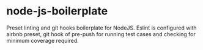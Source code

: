 # node-js-boilerplate

Preset linting and git hooks boilerplate for NodeJS. Eslint is configured with airbnb preset, git hook of pre-push for running test cases and checking for minimum coverage required.